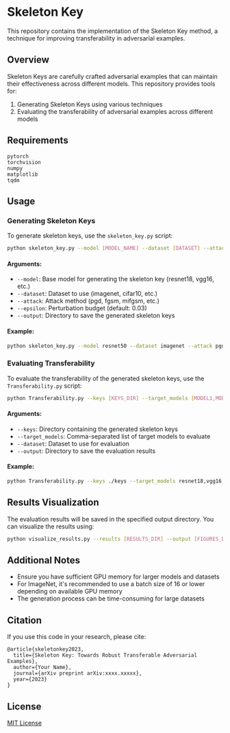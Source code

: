 # Skeleton Key

This repository contains the implementation of the Skeleton Key method, a technique for improving transferability in adversarial examples.

## Overview

Skeleton Keys are carefully crafted adversarial examples that can maintain their effectiveness across different models. This repository provides tools for:

1. Generating Skeleton Keys using various techniques
2. Evaluating the transferability of adversarial examples across different models

## Requirements

```
pytorch
torchvision
numpy
matplotlib
tqdm
```

## Usage

### Generating Skeleton Keys

To generate skeleton keys, use the `skeleton_key.py` script:

```bash
python skeleton_key.py --model [MODEL_NAME] --dataset [DATASET] --attack [ATTACK_METHOD] --epsilon [EPSILON_VALUE] --output [OUTPUT_DIR]
```

#### Arguments:

- `--model`: Base model for generating the skeleton key (resnet18, vgg16, etc.)
- `--dataset`: Dataset to use (imagenet, cifar10, etc.)
- `--attack`: Attack method (pgd, fgsm, mifgsm, etc.)
- `--epsilon`: Perturbation budget (default: 0.03)
- `--output`: Directory to save the generated skeleton keys

#### Example:

```bash
python skeleton_key.py --model resnet50 --dataset imagenet --attack pgd --epsilon 0.05 --output ./keys
```

### Evaluating Transferability

To evaluate the transferability of the generated skeleton keys, use the `Transferability.py` script:

```bash
python Transferability.py --keys [KEYS_DIR] --target_models [MODEL1,MODEL2,...] --dataset [DATASET] --output [RESULTS_DIR]
```

#### Arguments:

- `--keys`: Directory containing the generated skeleton keys
- `--target_models`: Comma-separated list of target models to evaluate
- `--dataset`: Dataset to use for evaluation
- `--output`: Directory to save the evaluation results

#### Example:

```bash
python Transferability.py --keys ./keys --target_models resnet18,vgg16,densenet121 --dataset imagenet --output ./results
```

## Results Visualization

The evaluation results will be saved in the specified output directory. You can visualize the results using:

```bash
python visualize_results.py --results [RESULTS_DIR] --output [FIGURES_DIR]
```

## Additional Notes

- Ensure you have sufficient GPU memory for larger models and datasets
- For ImageNet, it's recommended to use a batch size of 16 or lower depending on available GPU memory
- The generation process can be time-consuming for large datasets

## Citation

If you use this code in your research, please cite:

```
@article{skeletonkey2023,
  title={Skeleton Key: Towards Robust Transferable Adversarial Examples},
  author={Your Name},
  journal={arXiv preprint arXiv:xxxx.xxxxx},
  year={2023}
}
```

## License

[MIT License](LICENSE)
